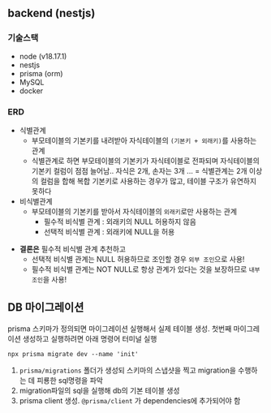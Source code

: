 ## backend (nestjs)

### 기술스택
- node (v18.17.1)
- nestjs 
- prisma (orm) 
- MySQL
- docker


### ERD 
- 식별관계
    - 부모테이블의 기본키를 내려받아 자식테이블의 `(기본키 + 외래키)`를 사용하는 관계
    - 식별관계로 하면 부모테이블의 기본키가 자식테이블로 전파되며 자식테이블의 기본키 컬럼이 점점 늘어남.. 자식은 2개, 손자는 3개 ...
    = 식별관계는 2개 이상의 컬럼을 합해 복합 기본키로 사용하는 경우가 많고, 테이블 구조가 유연하지 못하다
- 비식별관계
    - 부모테이블의 기본키를 받아서 자식테이블의 `외래키`로만 사용하는 관계
        - 필수적 비식별 관계 : 외래키의 NULL 허용하지 않음
        - 선택적 비식별 관계 : 외래키에 NULL을 허용

* __결론은__ 필수적 비식별 관계 추천하고 
    - 선택적 비식별 관계는 NULL 허용하므로 조인할 경우 `외부 조인`으로 사용!
    - 필수적 비식별 관계는 NOT NULL로 항상 관계가 있다는 것을 보장하므로 `내부 조인`을 사용! 


## DB 마이그레이션
prisma 스키마가 정의되면 마이그레이션 실행해서 실제 테이블 생성.
첫번째 마이그레이션 생성하고 실행하려면 아래 명령어 터미널 실행
```
npx prisma migrate dev --name 'init'
```
1. `prisma/migrations` 폴더가 생성되 스키마의 스냅샷을 찍고 migration을 수행하는 데 피룡한 sql명령을 파악
2. migration파일의 sql을 실행해 db의 기본 테이블 생성
3. prisma client 생성. `@prisma/client` 가 dependencies에 추가되어야 함

